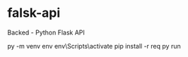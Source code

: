 # falsk-api
Backed - Python Flask API

py -m venv env
env\Scripts\activate
pip install -r req
py run